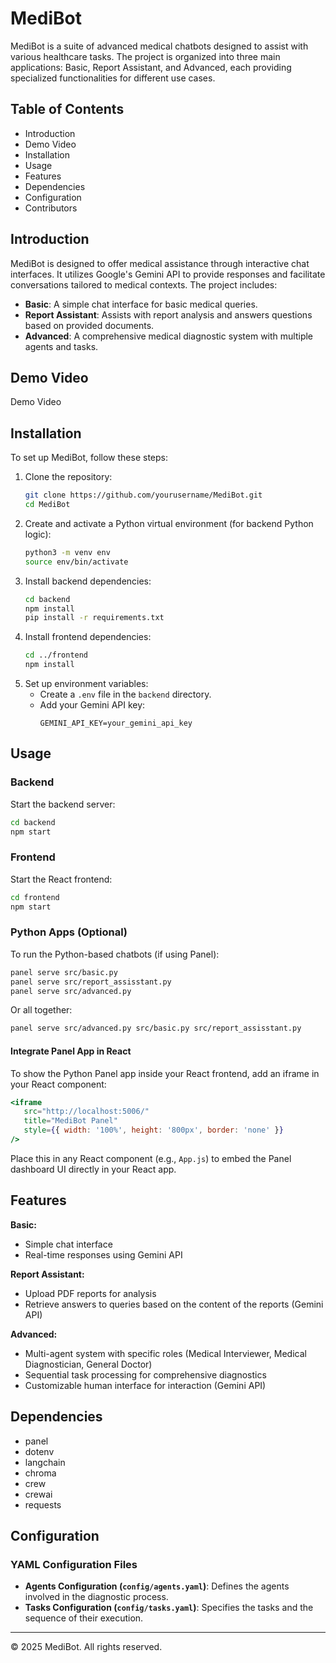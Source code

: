 
# MediBot
MediBot is a suite of advanced medical chatbots designed to assist with various healthcare tasks. The project is organized into three main applications: Basic, Report Assistant, and Advanced, each providing specialized functionalities for different use cases.

## Table of Contents
- Introduction
- Demo Video
- Installation
- Usage
- Features
- Dependencies
- Configuration
- Contributors

## Introduction
MediBot is designed to offer medical assistance through interactive chat interfaces. It utilizes Google's Gemini API to provide responses and facilitate conversations tailored to medical contexts. The project includes:

- **Basic**: A simple chat interface for basic medical queries.
- **Report Assistant**: Assists with report analysis and answers questions based on provided documents.
- **Advanced**: A comprehensive medical diagnostic system with multiple agents and tasks.

## Demo Video
Demo Video

## Installation
To set up MediBot, follow these steps:

1. Clone the repository:
   ```bash
   git clone https://github.com/yourusername/MediBot.git
   cd MediBot
   ```
2. Create and activate a Python virtual environment (for backend Python logic):
   ```bash
   python3 -m venv env
   source env/bin/activate
   ```
3. Install backend dependencies:
   ```bash
   cd backend
   npm install
   pip install -r requirements.txt
   ```
4. Install frontend dependencies:
   ```bash
   cd ../frontend
   npm install
   ```
5. Set up environment variables:
   - Create a `.env` file in the `backend` directory.
   - Add your Gemini API key:
     ```
     GEMINI_API_KEY=your_gemini_api_key
     ```

## Usage

### Backend
Start the backend server:
```bash
cd backend
npm start
```

### Frontend
Start the React frontend:
```bash
cd frontend
npm start
```

### Python Apps (Optional)
To run the Python-based chatbots (if using Panel):
```bash
panel serve src/basic.py
panel serve src/report_assisstant.py
panel serve src/advanced.py
```
Or all together:
```bash
panel serve src/advanced.py src/basic.py src/report_assisstant.py
```

#### Integrate Panel App in React
To show the Python Panel app inside your React frontend, add an iframe in your React component:

```jsx
<iframe
   src="http://localhost:5006/"
   title="MediBot Panel"
   style={{ width: '100%', height: '800px', border: 'none' }}
/>
```
Place this in any React component (e.g., `App.js`) to embed the Panel dashboard UI directly in your React app.

## Features

**Basic:**
- Simple chat interface
- Real-time responses using Gemini API

**Report Assistant:**
- Upload PDF reports for analysis
- Retrieve answers to queries based on the content of the reports (Gemini API)

**Advanced:**
- Multi-agent system with specific roles (Medical Interviewer, Medical Diagnostician, General Doctor)
- Sequential task processing for comprehensive diagnostics
- Customizable human interface for interaction (Gemini API)

## Dependencies

- panel
- dotenv
- langchain
- chroma
- crew
- crewai
- requests

## Configuration

### YAML Configuration Files
- **Agents Configuration (`config/agents.yaml`)**: Defines the agents involved in the diagnostic process.
- **Tasks Configuration (`config/tasks.yaml`)**: Specifies the tasks and the sequence of their execution.

---
© 2025 MediBot. All rights reserved.